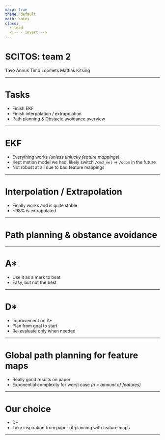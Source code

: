```yaml
---
marp: true
theme: default
math: katex
class:
  - lead
  <!-- - invert -->
---
```


# SCITOS: team 2

Tavo Annus
Timo Loomets
Mattias Kitsing

---

# Tasks

- Finish EKF
- Finish interpolation / extrapolation
- Path planning & Obstacle avoidance overview

---

# EKF
- Everything works _(unless unlucky feature mappings)_
- Kept motion model we had, likely switch `/cmd_vel` -> `/odom` in the future
- Not robust at all due to bad feature mappings

---

# Interpolation / Extrapolation

- Finally works and is quite stable
- ~98% is extrapolated

---

# Path planning & obstance avoidance

---

# A*
- Use it as a mark to beat
- Easy, but not the best

---

# D*
- Improvement on A*
- Plan from goal to start
- Re-evaluate only when needed

---

# Global path planning for feature maps
- Really good results on paper
- Exponential complexity for worst case _(n = amount of features)_

---

# Our choice
- D*
- Take inspiration from paper of planning with feature maps

---

